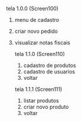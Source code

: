 
tela 1.0.0 (Screen100)
1. menu de cadastro
2. criar novo pedido
2. visualizar notas fiscais

	tela 1.1.0 (Screen110)
	1. cadastro de produtos
	2. cadastro de usuarios
	0. voltar

	tela 1.1.1 (Screen111)
	1. listar produtos
	2. criar novo produto
	0. voltar


